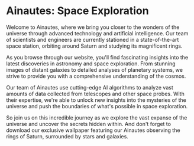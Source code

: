 <!--
Write me markdown content of website with wallpaper:

"A group of Ainautes observing the rings of Saturn from a high-tech space station, surrounded by stars and galaxies."

The header of the page should not be copy of the text but rather a real content of the website which is using this wallpaper.
-->

<!--font:Poppins-->

# Ainautes: Space Exploration

Welcome to Ainautes, where we bring you closer to the wonders of the universe through advanced technology and artificial intelligence. Our team of scientists and engineers are currently stationed in a state-of-the-art space station, orbiting around Saturn and studying its magnificent rings.

As you browse through our website, you'll find fascinating insights into the latest discoveries in astronomy and space exploration. From stunning images of distant galaxies to detailed analyses of planetary systems, we strive to provide you with a comprehensive understanding of the cosmos.

Our team of Ainautes use cutting-edge AI algorithms to analyze vast amounts of data collected from telescopes and other space probes. With their expertise, we're able to unlock new insights into the mysteries of the universe and push the boundaries of what's possible in space exploration.

So join us on this incredible journey as we explore the vast expanse of the universe and uncover the secrets hidden within. And don't forget to download our exclusive wallpaper featuring our Ainautes observing the rings of Saturn, surrounded by stars and galaxies.
